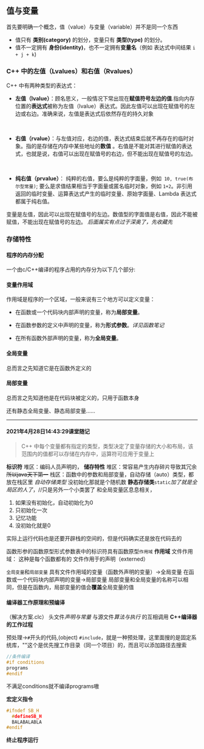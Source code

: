 ## 值与变量
首先要明确一个概念，值（value）与变量（variable）并不是同一个东西
- 值只有 **类别(category)** 的划分，变量只有 **类型(type)** 的划分。
- 值不一定拥有 **身份(identity)**，也不一定拥有**变量名**（例如 表达式中间结果 `i + j + k`)
### C++ 中的左值（Lvalues）和右值（Rvalues）
C++ 中有两种类型的表达式：

- **左值（lvalue）**：顾名思义，一般情况下常出现在**赋值符号左边的值**.指向内存位置的**表达式**被称为左值（lvalue）表达式。因此左值可以出现在赋值号的左边或右边。准确来说，左值是表达式后依然存在的持久对象
<br>

- **右值（rvalue）**：与左值对应，右边的值，表达式结束后就不再存在的临时对象。指的是存储在内存中某些地址的**数值** 。右值是不能对其进行赋值的表达式，也就是说，右值可以出现在赋值号的右边，但不能出现在赋值号的左边。
<br>

- **纯右值（prvalue）**： 纯粹的右值，要么是纯粹的字面量，例如` 10, true(布尔型常量)`; 要么是求值结果相当于字面量或匿名临时对象，例如 `1+2`。非引用返回的临时变量、运算表达式产生的临时变量、原始字面量、Lambda 表达式都属于纯右值。

变量是左值，因此可以出现在赋值号的左边。数值型的字面值是右值，因此不能被赋值，不能出现在赋值号的左边。
*后面属实有点过于深奥了，先收藏先*

### 存储特性
#### 程序的内存分配
一个由c/C++编译的程序占用的内存分为以下几个部分:


#### 变量作用域
作用域是程序的一个区域，一般来说有三个地方可以定义变量：

- 在函数或一个代码块内部声明的变量，称为**局部变量**。

- 在函数参数的定义中声明的变量，称为**形式参数**。*详见函数笔记*

- 在所有函数外部声明的变量，称为**全局变量**。

#### 全局变量
总而言之先知道它是在函数外定义的
#### 局部变量
总而言之先知道他是在代码块被定义的，只用于函数本身

还有静态全局变量、静态局部变量……

---
#### 2021年4月28日14:43:29课堂随记




>C++ 中每个变量都有指定的类型，类型决定了变量存储的大小和布局，该范围内的值都可以存储在内存中，运算符可应用于变量上








**标识符**
堆区：编码人员声明的，
**储存特性**
堆区：常容易产生内存碎片导致其冗余~~所以java天下第一~~
栈区：函数中的参数和局部变量，自动存储（auto）类型，都放在栈区里
*自动存储类型*
没初始化那就是个随机数
**静态存储类**`static`*加了就是全局区的人了*，//只是另外一个小类罢了
和全局变量区息息相关，
1. 如果没有初始化，自动初始化为0
2. 只初始化一次
3. 记忆功能
4. 没初始化就是0


实际上运行代码也是还要开辟栈的空间的，但是代码确实还是放在代码去的

函数形参的函数原型形式参数表中的标识符具有函数原型`作用域`
**作用域**
文件作用域： 
这种是每个函数都有的
文件作用于的声明（externed）

`全局变量`和`局部变量`
具有文件作用域的变量（函数外声明的变量）→全局变量
在函数或一个代码块内部声明的变量→局部变量
局部变量和全局变量的名称可以相同，但是在函数内，局部变量的值会**覆盖**全局变量的值

#### 编译器工作原理和预编译
（解决方案.clc）
头文件*声明与常量* 与源文件*算法与执行* 的互相调用
**C++编译器的工作过程**

预处理→`#`开头的代码,(object)
`#include`，就是一种预处理，<iostream>这里面搜的是固定系统库，""这个是优先搜工作目录（同一个项目）的，而且可以添加路径去搜索

```c
//条件编译
#if conditions
programs
#endif
```
不满足conditions就不编译programs嗷

**宏定义指令**
```c
#ifndef SB_H
  #defineSB_H
  BALABALABLA
#endif
```
**终止程序运行**


